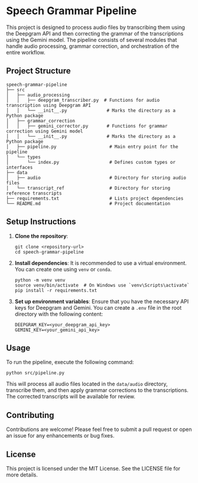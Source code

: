# Speech Grammar Pipeline

This project is designed to process audio files by transcribing them using the Deepgram API and then correcting the grammar of the transcriptions using the Gemini model. The pipeline consists of several modules that handle audio processing, grammar correction, and orchestration of the entire workflow.

## Project Structure

```
speech-grammar-pipeline
├── src
│   ├── audio_processing
│   │   ├── deepgram_transcriber.py  # Functions for audio transcription using Deepgram API
│   │   └── __init__.py               # Marks the directory as a Python package
│   ├── grammar_correction
│   │   ├── gemini_corrector.py       # Functions for grammar correction using Gemini model
│   │   └── __init__.py               # Marks the directory as a Python package
│   ├── pipeline.py                    # Main entry point for the pipeline
│   └── types
│       └── index.py                   # Defines custom types or interfaces
├── data
│   ├── audio                          # Directory for storing audio files
│   └── transcript_ref                 # Directory for storing reference transcripts
├── requirements.txt                   # Lists project dependencies
└── README.md                          # Project documentation
```

## Setup Instructions

1. **Clone the repository**:
   ```
   git clone <repository-url>
   cd speech-grammar-pipeline
   ```

2. **Install dependencies**:
   It is recommended to use a virtual environment. You can create one using `venv` or `conda`.
   ```
   python -m venv venv
   source venv/bin/activate  # On Windows use `venv\Scripts\activate`
   pip install -r requirements.txt
   ```

3. **Set up environment variables**:
   Ensure that you have the necessary API keys for Deepgram and Gemini. You can create a `.env` file in the root directory with the following content:
   ```
   DEEPGRAM_KEY=<your_deepgram_api_key>
   GEMINI_KEY=<your_gemini_api_key>
   ```

## Usage

To run the pipeline, execute the following command:
```
python src/pipeline.py
```

This will process all audio files located in the `data/audio` directory, transcribe them, and then apply grammar corrections to the transcriptions. The corrected transcripts will be available for review.

## Contributing

Contributions are welcome! Please feel free to submit a pull request or open an issue for any enhancements or bug fixes.

## License

This project is licensed under the MIT License. See the LICENSE file for more details.